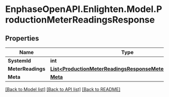 # EnphaseOpenAPI.Enlighten.Model.ProductionMeterReadingsResponse

## Properties

Name | Type | Description | Notes
------------ | ------------- | ------------- | -------------
**SystemId** | **int** |  | 
**MeterReadings** | [**List&lt;ProductionMeterReadingsResponseMeterReadingsInner&gt;**](ProductionMeterReadingsResponseMeterReadingsInner.md) |  | 
**Meta** | [**Meta**](Meta.md) |  | 

[[Back to Model list]](../README.md#documentation-for-models) [[Back to API list]](../README.md#documentation-for-api-endpoints) [[Back to README]](../README.md)

